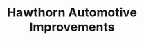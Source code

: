 ---
title: "Hawthorn Automotive Improvements"
url: /hawthorn/hawthorn-automotive-improvements/
shop: Autowerkstatt
---